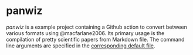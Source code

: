 # panwiz
*panwiz* is a example project containing a Github action to convert between various formats using @macfarlane2006. Its primary usage is the compilation of pretty scientific papers from Markdown file. The command line arguments are specified in the [corresponding default file](pandoc.default.yml). 